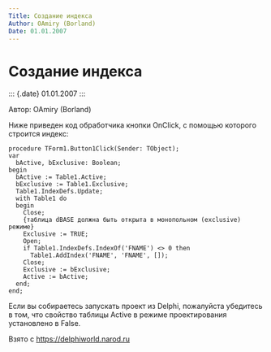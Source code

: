 ```yaml
---
Title: Создание индекса
Author: OAmiry (Borland)
Date: 01.01.2007
---
```



Создание индекса
================

::: {.date}
01.01.2007
:::

Автор: OAmiry (Borland)

Ниже приведен код обработчика кнопки OnClick, с помощью которого
строится индекс:

    procedure TForm1.Button1Click(Sender: TObject);
    var
      bActive, bExclusive: Boolean;
    begin
      bActive := Table1.Active;
      bExclusive := Table1.Exclusive;
      Table1.IndexDefs.Update;
      with Table1 do
      begin
        Close;
        {таблица dBASE должна быть открыта в монопольном (exclusive) режиме}
        Exclusive := TRUE;
        Open;
        if Table1.IndexDefs.IndexOf('FNAME') <> 0 then
          Table1.AddIndex('FNAME', 'FNAME', []);
        Close;
        Exclusive := bExclusive;
        Active := bActive;
      end;
    end;

Если вы собираетесь запускать проект из Delphi, пожалуйста убедитесь в
том, что свойство таблицы Active в режиме проектирования установлено в
False.

Взято с <https://delphiworld.narod.ru>
